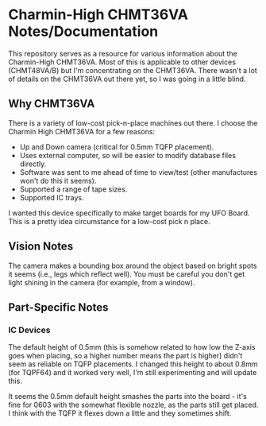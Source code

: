 # Charmin-High CHMT36VA Notes/Documentation

This repository serves as a resource for various information about the Charmin-High CHMT36VA. Most of this is applicable to other devices (CHMT48VA/B) but I'm concentrating on the CHMT36VA. There wasn't a lot of details on the CHMT36VA out there yet, so I was going in a little blind.

## Why CHMT36VA ##

There is a variety of low-cost pick-n-place machines out there. I choose the Charmin High CHMT36VA for a few reasons:

* Up and Down camera (critical for 0.5mm TQFP placement).
* Uses external computer, so will be easier to modify database files directly.
* Software was sent to me ahead of time to view/test (other manufactures won't do this it seems).
* Supported a range of tape sizes.
* Supported IC trays.

I wanted this device specifically to make target boards for my UFO Board. This is a pretty idea circumstance for a low-cost pick n place.

## Vision Notes ##

The camera makes a bounding box around the object based on bright spots it seems (i.e., legs which reflect well). You must be careful you don't get light shining in the camera (for example, from a window).

## Part-Specific Notes ##

### IC Devices ###

The default height of 0.5mm (this is somehow related to how low the Z-axis goes when placing, so a higher number means the part is higher) didn't seem as reliable on TQFP placements. I changed this height to about 0.8mm (for TQPF64) and it worked very well, I'm still experimenting and will update this.

It seems the 0.5mm default height smashes the parts into the board - it's fine for 0603 with the somewhat flexible nozzle, as the parts still get placed. I think with the TQFP it flexes down a little and they sometimes shift.
